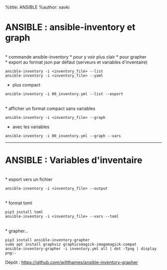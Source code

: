 %title: ANSIBLE
%author: xavki


# ANSIBLE : ansible-inventory et graph



<br>
* commande ansible-inventory
		* pour y voir plus clair
		* pour grapher

<br>
* export au format json par défaut (serveurs et variables d'inventaire)

```
ansible-inventory -i <inventory_file> --list
ansible-inventory -i <inventory_file> --yaml
```

* plus compact

```
ansible-inventory -i 00_inventory.yml --list --export
```

<br>
* afficher un format compact sans variables

```
ansible-inventory -i <inventory_file> --graph
```

* avec les variables

```
ansible-inventory -i 00_inventory.yml --graph --vars
```

---------------------------------------------------------------------------------------------

# ANSIBLE : Variables d'inventaire


<br>
* export vers un fichier

```
ansible-inventory -i <inventory_file> --output
```

<br>
* format toml

```
pip3 install toml
ansible-inventory -i <inventory_file> --vars --toml
```

<br>
* grapher...

```
pip3 install ansible-inventory-grapher
sudo apt install graphviz graphicsmagick-imagemagick-compat
ansible-inventory-grapher -i inventory.yml all | dot -Tpng | display png:-
```

Dépôt : https://github.com/willthames/ansible-inventory-grapher
